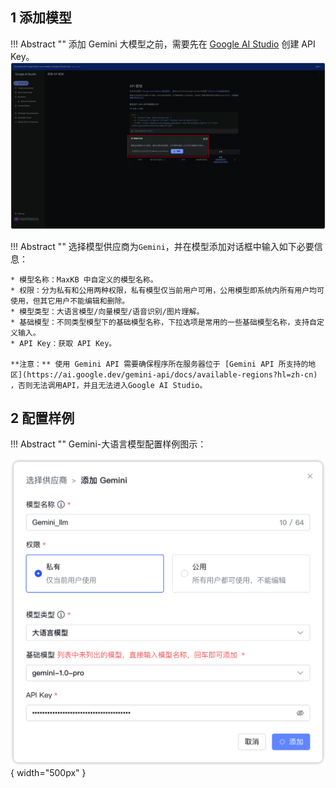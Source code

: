 ## 1 添加模型

!!! Abstract ""
    添加 Gemini 大模型之前，需要先在 [Google AI Studio](https://aistudio.google.com/) 创建 API Key。
![Gemini APIKEy](../../img/model/gemini_key.png)

!!! Abstract ""
    选择模型供应商为`Gemini`，并在模型添加对话框中输入如下必要信息：

    * 模型名称：MaxKB 中自定义的模型名称。    
    * 权限：分为私有和公用两种权限，私有模型仅当前用户可用，公用模型即系统内所有用户均可使用，但其它用户不能编辑和删除。     
    * 模型类型：大语言模型/向量模型/语音识别/图片理解。   
    * 基础模型：不同类型模型下的基础模型名称，下拉选项是常用的一些基础模型名称，支持自定义输入。
    * API Key：获取 API Key。

    **注意：** 使用 Gemini API 需要确保程序所在服务器位于 [Gemini API 所支持的地区](https://ai.google.dev/gemini-api/docs/available-regions?hl=zh-cn) ，否则无法调用API，并且无法进入Google AI Studio。

## 2 配置样例

!!! Abstract ""
    Gemini-大语言模型配置样例图示：

![gemini 大语言模型](../../img/model/gemini_llm.png){ width="500px" }